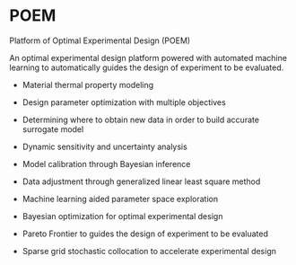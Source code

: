 # POEM
Platform of Optimal Experimental Design (POEM)

An optimal experimental design platform powered with automated machine learning to automatically guides the design of experiment to be evaluated.

- Material thermal property modeling

- Design parameter optimization with multiple objectives

- Determining where to obtain new data in order to build accurate surrogate model

- Dynamic sensitivity and uncertainty analysis

- Model calibration through Bayesian inference

- Data adjustment through generalized linear least square method

- Machine learning aided parameter space exploration

- Bayesian optimization for optimal experimental design

- Pareto Frontier to guides the design of experiment to be evaluated

- Sparse grid stochastic collocation to accelerate experimental design

